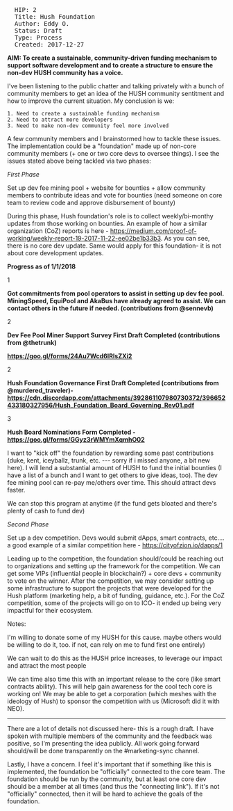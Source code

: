 <pre>
  HIP: 2
  Title: Hush Foundation
  Author: Eddy O. <ejdolivares@gmail.com>
  Status: Draft
  Type: Process
  Created: 2017-12-27
</pre>

**AIM: To create a sustainable, community-driven funding mechanism to support software development and to create a structure to ensure the non-dev HUSH community has a voice.**

I've been listening to the public chatter and talking privately with a bunch of community members to get an idea of the HUSH community sentitment and how to improve the current situation. My conclusion is we:

	1. Need to create a sustainable funding mechanism
	2. Need to attract more developers
	3. Need to make non-dev community feel more involved

A few community members and I brainstormed how to tackle these issues. The implementation could be a "foundation" made up of non-core community members (+ one or two core devs to oversee things). I see the issues stated above being tackled via two phases: 

*First Phase*

Set up dev fee mining pool + website for bounties + allow community members to contribute ideas and vote for bounties (need someone on core team to review code and approve disbursement of bounty)

During this phase, Hush foundation's role is to collect weekly/bi-monthy updates from those working on bounties. An example of how a similar organization (CoZ) reports is here - https://medium.com/proof-of-working/weekly-report-19-2017-11-22-ee02be1b33b3. As you can see, there is no core dev update. Same would apply for this foundation- it is not about core development updates. 

**Progress as of 1/1/2018**

1

**Got commitments from pool operators to assist in setting up dev fee pool. MiningSpeed, EquiPool and AkaBus have already agreed to assist. We can contact others in the future if needed. (contributions from @sennevb)** 

2 

**Dev Fee Pool Miner Support Survey First Draft Completed (contributions from @thetrunk)**

**https://goo.gl/forms/24Au7Wcd6lRIsZXi2**

2

**Hush Foundation Governance First Draft Completed (contributions from @murdered_traveler)- https://cdn.discordapp.com/attachments/392861107980730372/396652433180327956/Hush_Foundation_Board_Governing_Rev01.pdf**

3

**Hush Board Nominations Form Completed -
https://goo.gl/forms/GGyz3rWMYmXqmhO02**

I want to "kick off" the foundation by rewarding some past contributions (duke, kent, iceyballz, trunk, etc. --- sorry if i missed anyone, a bit new here). I will lend a substantial amount of HUSH to fund the initial bounties (I have a list of a bunch and I want to get others to give ideas, too). The dev fee mining pool can re-pay me/others over time. This should attract devs faster.

We can stop this program at anytime (if the fund gets bloated and there's plenty of cash to fund dev)

*Second Phase*

Set up a dev competition. Devs would submit dApps, smart contracts, etc.... a good example of a similar competition here - https://cityofzion.io/dapps/1

Leading up to the competition, the foundation should/could be reaching out to organizations and setting up the framework for the competition. We can get some VIPs (influential people in blockchain?) + core devs + community to vote on the winner. After the competition, we may consider setting up some infrastructure to support the projects that were developed for the Hush platform (marketing help, a bit of funding, guidance,  etc.). For the CoZ competition, some of the projects will go on to ICO- it ended up being very impactful for their ecosystem.

Notes:

I'm willing to donate some of my HUSH for this cause. maybe others would be willing to do it, too. if not, can rely on me to fund first one entirely)

We can wait to do this as the HUSH price increases, to leverage our impact and attract the most people

We can time also time this with an important release to the core (like smart contracts ability). This will help gain awareness for the cool tech core is working on! We may be able to get a corporation (which meshes with the ideology of Hush) to sponsor the competition with us (Microsoft did it with NEO).

____

There are a lot of details not discussed here- this is a rough draft. I have spoken with multiple members of the community and the feedback was positive, so I'm presenting the idea publicly. All work going forward should/will be done transparently on the #marketing-sync channel.

Lastly, I have a concern. I feel it's important that if something like this is implemented, the foundation be "officially" connected to the core team. The foundation should be run by the community, but at least one core dev should be a member at all times (and thus the "connecting link"). If it's not "officially" connected, then it will be hard to achieve the goals of the foundation. 

